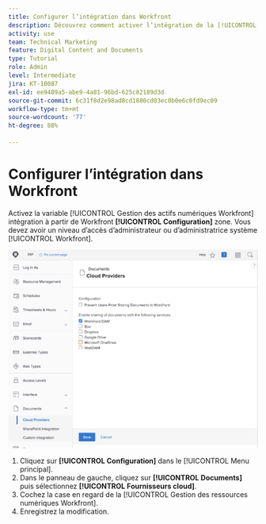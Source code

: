```yaml
---
title: Configurer l’intégration dans Workfront
description: Découvrez comment activer l’intégration de la [!UICONTROL Gestion des ressources numériques Workfront] au niveau d’accès de l’administrateur ou de l’administratrice système.
activity: use
team: Technical Marketing
feature: Digital Content and Documents
type: Tutorial
role: Admin
level: Intermediate
jira: KT-10087
exl-id: ee9489a5-abe9-4a81-96bd-625c82189d3d
source-git-commit: 6c31f8d2e98ad8cd1880cd03ec0b0e6c0fd9ec09
workflow-type: tm+mt
source-wordcount: '77'
ht-degree: 88%

---
```


# Configurer l’intégration dans Workfront

Activez la variable [!UICONTROL Gestion des actifs numériques Workfront] intégration à partir de Workfront **[!UICONTROL Configuration]** zone. Vous devez avoir un niveau d’accès d’administrateur ou d’administratrice système [!UICONTROL Workfront].

![Capture d’écran de la page de configuration [!UICONTROL Fournisseurs cloud].](assets/01-configure-the-integration-in-workfront.png)

1. Cliquez sur **[!UICONTROL Configuration]** dans le [!UICONTROL Menu principal].
1. Dans le panneau de gauche, cliquez sur **[!UICONTROL Documents]** puis sélectionnez **[!UICONTROL Fournisseurs cloud]**.
1. Cochez la case en regard de la [!UICONTROL Gestion des ressources numériques Workfront].
1. Enregistrez la modification.

<!--
Learn more graphic and documentation article link, below
* Enabling Workfront DAM
 -->
